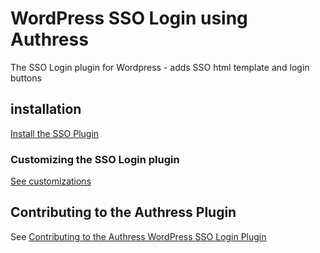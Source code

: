 # WordPress SSO Login using Authress
The SSO Login plugin for Wordpress - adds SSO html template and login buttons

## installation
[Install the SSO Plugin](https://wordpress.com/plugins/authress)

### Customizing the SSO Login plugin
[See customizations](./docs/customizations.md)


## Contributing to the Authress Plugin

See [Contributing to the Authress WordPress SSO Login Plugin](./contributing.md)
